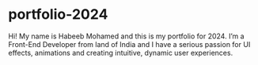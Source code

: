 # portfolio-2024
Hi! My name is Habeeb Mohamed and this is my portfolio for 2024. I’m a Front-End Developer from land of India and I have a serious passion for UI effects, animations and creating intuitive, dynamic user experiences.
